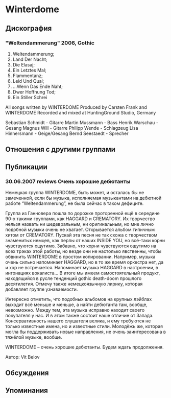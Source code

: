 # Winterdome



## Дискография

### "Weltendammerung" 2006, Gothic

1. Weltendammerung; 
2. Land Der Nacht; 
3. Die Elasaj; 
4. Ein Letztes Mal; 
5. Flammentanz; 
6. Leid Und Qual; 
7. ...Wenn Das Ende Naht; 
8. Dwer Hoffnung Tod; 
9. Ein Stiller Schrei


All songs written by WINTERDOME
Produced by Carsten Frank and WINTERDOME
Recorded and mixed at HuntingGround Studio, Germany

Sebastian Schmidt - Gitarre
Martin Mussmann - Bass
Henrik Warschau - Gesang
Magnus Will - Gitarre
Philipp Wende - Schlagzeug
Lisa Hinnersmann - Geige/Gesang
Bernd Seestaedt - Sprecher


## Отношения с другими группами


## Публикации

### 30.06.2007 reviews Очень хорошие дебютанты

<P>Немецкая группа WINTERDOME, быть может, и осталась бы не замеченной, если бы музыка, исполняемая музыкантами на дебютной работе “Weltendammerung”, не была сейчас в таком дефиците.</P>
<P>Группа из Ганновера пошла по дорожке проторенной ещё в середине 90-х такими группами, как HAGGARD и CREMATORY. Их творчество нельзя назвать ни шедевральным, ни оригинальным, но мне лично подобной музыки очень не хватает. Открывается альбом типичным хитом от CREMATORY. Пускай эта песня не так схожа с творчеством знаменитых немцев, как перлы от наших INSIDE YOU, но всё-таки корни чувствуются ощутимо. Забавно, что корни чувствуются ощутимо на всех трэках этой работы, но везде они не настолько явственны, чтобы обвинить WINTERDOME в простом копировании. Например, музыка очень сильно напоминает HAGGARD, но в то же время оркестра нет, да и хор не встречается. Напоминает музыка HAGGARD в настроении, в интонациях вокалиста… В итоге мы имеем самостоятельный продукт, находящийся в русле тенденций gothic death-doom прошлого десятилетия. Отмечу также немецкоязычную лирику, которая добавляет группе узнаваемости.</P>
<P>Интересно отметить, что подобных альбомов на крупных лэйблах выходит всё меньше и меньше, а найти дебютанта там, вообще, невозможно. Между тем, эта музыка исправно находит своего покупателя у нас. И в этом также состоит наше отличие от Запада. Консервативность нашего слушателя велика, и ему требуются не только известные имена, но и известные стили. Молодёжь же, которая могла бы поддерживать новые направления, не очень заинтересована в тяжёлой музыке, вообще.</P>
<P>WINTERDOME – очень хорошие дебютанты. Будем ждать продолжения.</P>
Автор: Vit Belov


## Обсуждения


## Упоминания

